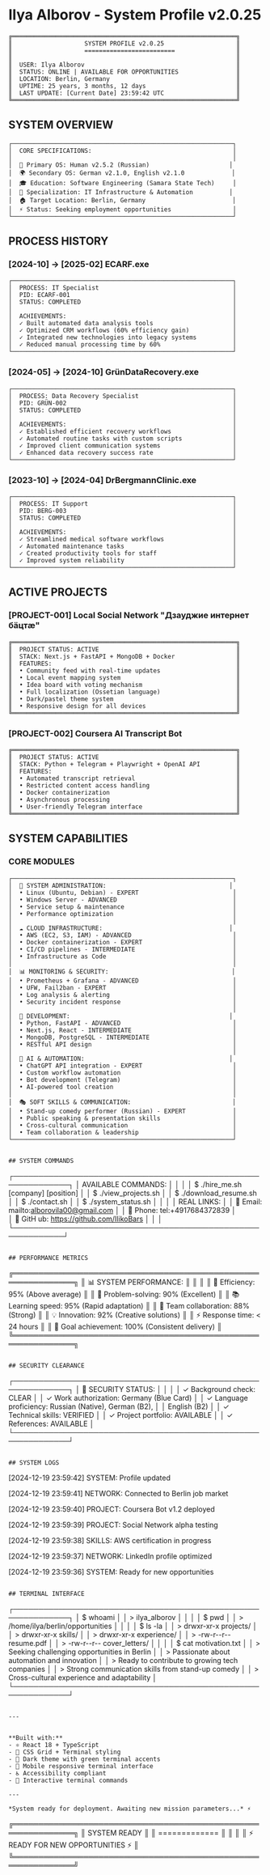 # Ilya Alborov - System Profile v2.0.25

```
╔══════════════════════════════════════════════════════════════╗
║                    SYSTEM PROFILE v2.0.25                    ║
║                    =========================                 ║
║                                                              ║
║  USER: Ilya Alborov                                          ║
║  STATUS: ONLINE | AVAILABLE FOR OPPORTUNITIES                ║
║  LOCATION: Berlin, Germany                                   ║
║  UPTIME: 25 years, 3 months, 12 days                         ║
║  LAST UPDATE: [Current Date] 23:59:42 UTC                    ║
╚══════════════════════════════════════════════════════════════╝
```

## SYSTEM OVERVIEW

```
┌─────────────────────────────────────────────────────────────┐
│  CORE SPECIFICATIONS:                                       │
│                                                             │
│  🧠 Primary OS: Human v2.5.2 (Russian)                      │
│  🌍 Secondary OS: German v2.1.0, English v2.1.0             │
│  🎓 Education: Software Engineering (Samara State Tech)     │
│  🎯 Specialization: IT Infrastructure & Automation          │
│  🏠 Target Location: Berlin, Germany                        │
│  ⚡ Status: Seeking employment opportunities                 │
└─────────────────────────────────────────────────────────────┘
```

## PROCESS HISTORY

### [2024-10] → [2025-02] ECARF.exe
```
┌─────────────────────────────────────────────────────────────┐
│  PROCESS: IT Specialist                                     │
│  PID: ECARF-001                                             │
│  STATUS: COMPLETED                                          │
│                                                             │
│  ACHIEVEMENTS:                                              │
│  ✓ Built automated data analysis tools                      │
│  ✓ Optimized CRM workflows (60% efficiency gain)            │
│  ✓ Integrated new technologies into legacy systems          │
│  ✓ Reduced manual processing time by 60%                    │
└─────────────────────────────────────────────────────────────┘
```

### [2024-05] → [2024-10] GrünDataRecovery.exe
```
┌─────────────────────────────────────────────────────────────┐
│  PROCESS: Data Recovery Specialist                          │
│  PID: GRÜN-002                                              │
│  STATUS: COMPLETED                                          │
│                                                             │
│  ACHIEVEMENTS:                                              │
│  ✓ Established efficient recovery workflows                 │
│  ✓ Automated routine tasks with custom scripts              │
│  ✓ Improved client communication systems                    │
│  ✓ Enhanced data recovery success rate                      │
└─────────────────────────────────────────────────────────────┘
```

### [2023-10] → [2024-04] DrBergmannClinic.exe
```
┌─────────────────────────────────────────────────────────────┐
│  PROCESS: IT Support                                        │
│  PID: BERG-003                                              │
│  STATUS: COMPLETED                                          │
│                                                             │
│  ACHIEVEMENTS:                                              │
│  ✓ Streamlined medical software workflows                   │
│  ✓ Automated maintenance tasks                              │
│  ✓ Created productivity tools for staff                     │
│  ✓ Improved system reliability                              │
└─────────────────────────────────────────────────────────────┘
```

## ACTIVE PROJECTS

### [PROJECT-001] Local Social Network "Дзауджие интернет бäцтæ"
```
╔══════════════════════════════════════════════════════════════╗
║  PROJECT STATUS: ACTIVE                                      ║
║  STACK: Next.js + FastAPI + MongoDB + Docker                 ║
║  FEATURES:                                                   ║
║  • Community feed with real-time updates                     ║
║  • Local event mapping system                                ║
║  • Idea board with voting mechanism                          ║
║  • Full localization (Ossetian language)                     ║
║  • Dark/pastel theme system                                  ║
║  • Responsive design for all devices                         ║
╚══════════════════════════════════════════════════════════════╝
```

### [PROJECT-002] Coursera AI Transcript Bot
```
╔══════════════════════════════════════════════════════════════╗
║  PROJECT STATUS: ACTIVE                                      ║
║  STACK: Python + Telegram + Playwright + OpenAI API          ║
║  FEATURES:                                                   ║
║  • Automated transcript retrieval                            ║
║  • Restricted content access handling                        ║
║  • Docker containerization                                   ║
║  • Asynchronous processing                                   ║
║  • User-friendly Telegram interface                          ║
╚══════════════════════════════════════════════════════════════╝
```

## SYSTEM CAPABILITIES

### CORE MODULES
```
┌─────────────────────────────────────────────────────────────┐
│  🔧 SYSTEM ADMINISTRATION:                                  │
│  • Linux (Ubuntu, Debian) - EXPERT                          │
│  • Windows Server - ADVANCED                                │
│  • Service setup & maintenance                              │
│  • Performance optimization                                 │
│                                                             │
│  ☁️ CLOUD INFRASTRUCTURE:                                   │
│  • AWS (EC2, S3, IAM) - ADVANCED                            │
│  • Docker containerization - EXPERT                         │
│  • CI/CD pipelines - INTERMEDIATE                           │
│  • Infrastructure as Code                                   │
│                                                             │
│  📊 MONITORING & SECURITY:                                  │
│  • Prometheus + Grafana - ADVANCED                          │
│  • UFW, Fail2ban - EXPERT                                   │
│  • Log analysis & alerting                                  │
│  • Security incident response                               │
│                                                             │
│  🐍 DEVELOPMENT:                                            │
│  • Python, FastAPI - ADVANCED                               │
│  • Next.js, React - INTERMEDIATE                            │
│  • MongoDB, PostgreSQL - INTERMEDIATE                       │
│  • RESTful API design                                       │
│                                                             │
│  🤖 AI & AUTOMATION:                                        │
│  • ChatGPT API integration - EXPERT                         │
│  • Custom workflow automation                               │
│  • Bot development (Telegram)                               │
│  • AI-powered tool creation                                 │
│                                                             │
│  🎭 SOFT SKILLS & COMMUNICATION:                            │
│  • Stand-up comedy performer (Russian) - EXPERT             │
│  • Public speaking & presentation skills                    │
│  • Cross-cultural communication                             │
│  • Team collaboration & leadership                          │
└─────────────────────────────────────────────────────────────┘
```


```

## SYSTEM COMMANDS

```
┌─────────────────────────────────────────────────────────────┐
│  AVAILABLE COMMANDS:                                        │
│                                                             │
│  $ ./hire_me.sh [company] [position]                        │
│  $ ./view_projects.sh                                       │
│  $ ./download_resume.sh                                     │
│  $ ./contact.sh                                             │
│  $ ./system_status.sh                                       │
│                                                             │ 
│  REAL LINKS:                                                │
│  📧 Email: mailto:alborovila00@gmail.com                    │
│  📱 Phone: tel:+4917684372839                               │       
│  🐙 GitH ub: https://github.com/IlikoBars                   │
│                                                             │ 
└────────────────────────────────────────────────────────────┘
```

## PERFORMANCE METRICS

```
╔══════════════════════════════════════════════════════════════╗
║  📊 SYSTEM PERFORMANCE:                                      ║
║                                                              ║
║  🚀 Efficiency: 95% (Above average)                          ║
║  🔧 Problem-solving: 90% (Excellent)                         ║
║  📚 Learning speed: 95% (Rapid adaptation)                   ║
║  🤝 Team collaboration: 88% (Strong)                         ║
║  💡 Innovation: 92% (Creative solutions)                     ║
║  ⚡ Response time: < 24 hours                                 ║
║  🎯 Goal achievement: 100% (Consistent delivery)             ║
╚══════════════════════════════════════════════════════════════╗
```

## SECURITY CLEARANCE

```
┌─────────────────────────────────────────────────────────────┐
│  🔐 SECURITY STATUS:                                        │
│                                                             │
│  ✓ Background check: CLEAR                                  │
│  ✓ Work authorization: Germany (Blue Card)                  │
│  ✓ Language proficiency: Russian (Native), German (B2),     │
│    English (B2)                                             │
│  ✓ Technical skills: VERIFIED                               │
│  ✓ Project portfolio: AVAILABLE                             │
│  ✓ References: AVAILABLE                                    │
└─────────────────────────────────────────────────────────────┘
```

## SYSTEM LOGS

```
[2024-12-19 23:59:42] SYSTEM: Profile updated

[2024-12-19 23:59:41] NETWORK: Connected to Berlin job market

[2024-12-19 23:59:40] PROJECT: Coursera Bot v1.2 deployed

[2024-12-19 23:59:39] PROJECT: Social Network alpha testing

[2024-12-19 23:59:38] SKILLS: AWS certification in progress

[2024-12-19 23:59:37] NETWORK: LinkedIn profile optimized

[2024-12-19 23:59:36] SYSTEM: Ready for new opportunities
```

## TERMINAL INTERFACE

```
┌─────────────────────────────────────────────────────────────┐
│  $ whoami                                                   │
│  > ilya_alborov                                             │
│                                                             │
│  $ pwd                                                      │
│  > /home/ilya/berlin/opportunities                          │
│                                                             │
│  $ ls -la                                                   │ 
│  > drwxr-xr-x  projects/                                    │
│  > drwxr-xr-x  skills/                                      │
│  > drwxr-xr-x  experience/                                  │
│  > -rw-r--r--  resume.pdf                                   │
│  > -rw-r--r--  cover_letters/                               │
│                                                             │
│  $ cat motivation.txt                                       │
│  > Seeking challenging opportunities in Berlin              │
│  > Passionate about automation and innovation               │
│  > Ready to contribute to growing tech companies            │
│  > Strong communication skills from stand-up comedy         │
│  > Cross-cultural experience and adaptability               │
└─────────────────────────────────────────────────────────────┘
```

---


**Built with:**
- ⚛️ React 18 + TypeScript
- 🎨 CSS Grid + Terminal styling
- 🌙 Dark theme with green terminal accents
- 📱 Mobile responsive terminal interface
- ♿ Accessibility compliant
- 🔧 Interactive terminal commands

---

*System ready for deployment. Awaiting new mission parameters...* ⚡

```
╔══════════════════════════════════════════════════════════════╗
║                    SYSTEM READY                              ║
║                    =============                             ║
║                                                              ║
║           ⚡ READY FOR NEW OPPORTUNITIES ⚡                    ║
╚══════════════════════════════════════════════════════════════╝
``` 
